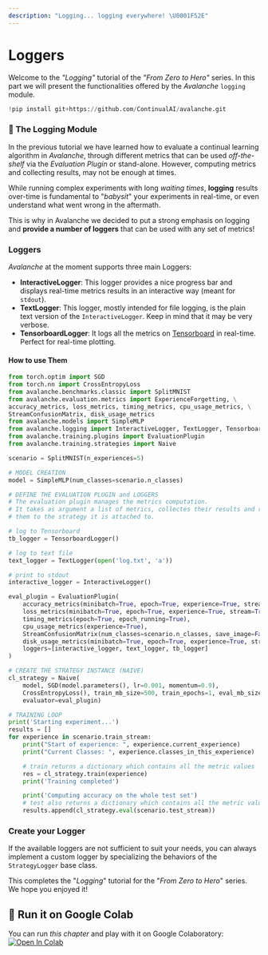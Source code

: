 ```yaml
---
description: "Logging... logging everywhere! \U0001F52E"
---
```


# Loggers

Welcome to the _"Logging"_ tutorial of the _"From Zero to Hero"_ series. In this part we will present the functionalities offered by the _Avalanche_ `logging` module.


```python
!pip install git+https://github.com/ContinualAI/avalanche.git
```

### 📑 The Logging Module

In the previous tutorial we have learned how to evaluate a continual learning algorithm in _Avalanche_, through different metrics that can be used _off-the-shelf_ via the _Evaluation Plugin_ or stand-alone. However, computing metrics and collecting results, may not be enough at times.

While running complex experiments with long _waiting times_, **logging** results over-time is fundamental to "_babysit_" your experiments in real-time, or even understand what went wrong in the aftermath.

This is why in Avalanche we decided to put a strong emphasis on logging and **provide a number of loggers** that can be used with any set of metrics!

### Loggers

_Avalanche_ at the moment supports three main Loggers:

* **InteractiveLogger**: This logger provides a nice progress bar and displays real-time metrics results in an interactive way \(meant for `stdout`\).
* **TextLogger**: This logger, mostly intended for file logging, is the plain text version of the `InteractiveLogger`. Keep in mind that it may be very verbose.
* **TensorboardLogger**: It logs all the metrics on [Tensorboard](https://www.tensorflow.org/tensorboard) in real-time. Perfect for real-time plotting.

#### How to use Them


```python
from torch.optim import SGD
from torch.nn import CrossEntropyLoss
from avalanche.benchmarks.classic import SplitMNIST
from avalanche.evaluation.metrics import ExperienceForgetting, \
accuracy_metrics, loss_metrics, timing_metrics, cpu_usage_metrics, \
StreamConfusionMatrix, disk_usage_metrics
from avalanche.models import SimpleMLP
from avalanche.logging import InteractiveLogger, TextLogger, TensorboardLogger
from avalanche.training.plugins import EvaluationPlugin
from avalanche.training.strategies import Naive

scenario = SplitMNIST(n_experiences=5)

# MODEL CREATION
model = SimpleMLP(num_classes=scenario.n_classes)

# DEFINE THE EVALUATION PLUGIN and LOGGERS
# The evaluation plugin manages the metrics computation.
# It takes as argument a list of metrics, collectes their results and returns
# them to the strategy it is attached to.

# log to Tensorboard
tb_logger = TensorboardLogger()

# log to text file
text_logger = TextLogger(open('log.txt', 'a'))

# print to stdout
interactive_logger = InteractiveLogger()

eval_plugin = EvaluationPlugin(
    accuracy_metrics(minibatch=True, epoch=True, experience=True, stream=True),
    loss_metrics(minibatch=True, epoch=True, experience=True, stream=True),
    timing_metrics(epoch=True, epoch_running=True),
    cpu_usage_metrics(experience=True),
    StreamConfusionMatrix(num_classes=scenario.n_classes, save_image=False),
    disk_usage_metrics(minibatch=True, epoch=True, experience=True, stream=True),
    loggers=[interactive_logger, text_logger, tb_logger]
)

# CREATE THE STRATEGY INSTANCE (NAIVE)
cl_strategy = Naive(
    model, SGD(model.parameters(), lr=0.001, momentum=0.9),
    CrossEntropyLoss(), train_mb_size=500, train_epochs=1, eval_mb_size=100,
    evaluator=eval_plugin)

# TRAINING LOOP
print('Starting experiment...')
results = []
for experience in scenario.train_stream:
    print("Start of experience: ", experience.current_experience)
    print("Current Classes: ", experience.classes_in_this_experience)

    # train returns a dictionary which contains all the metric values
    res = cl_strategy.train(experience)
    print('Training completed')

    print('Computing accuracy on the whole test set')
    # test also returns a dictionary which contains all the metric values
    results.append(cl_strategy.eval(scenario.test_stream))
```

### Create your Logger

If the available loggers are not sufficient to suit your needs, you can always implement a custom logger by specializing the behaviors of the `StrategyLogger` base class.

This completes the "_Logging_" tutorial for the "_From Zero to Hero_" series. We hope you enjoyed it!

## 🤝 Run it on Google Colab

You can run _this chapter_ and play with it on Google Colaboratory: [![Open In Colab](https://colab.research.google.com/assets/colab-badge.svg)](https://colab.research.google.com/github/ContinualAI/colab/blob/master/notebooks/avalanche/loggers.ipynb)
